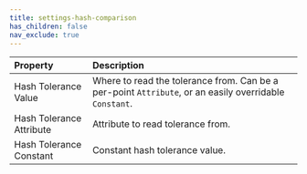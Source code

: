 ```yaml
---
title: settings-hash-comparison
has_children: false
nav_exclude: true
---
```



| Property       | Description          |
|:-------------|:------------------|
| Hash Tolerance Value          | Where to read the tolerance from. Can be a per-point `Attribute`, or an easily overridable `Constant`.  |
| Hash Tolerance Attribute             | Attribute to read tolerance from. |
| Hash Tolerance Constant           | Constant hash tolerance value. |
